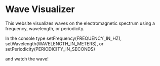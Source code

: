 # Wave Visualizer

This website visualizes waves on the electromagnetic spectrum using a frequency, wavelength, or periodicity.

In the console type setFrequency(FREQUENCY_IN_HZ), setWavelength(WAVELENGTH_IN_METERS), or setPeriodicity(PERIODICITY_IN_SECONDS)

and watch the wave!